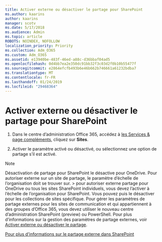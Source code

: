 ```yaml
---
title: Activer externe ou désactiver le partage pour SharePoint
ms.author: kaarins
author: kaarins
manager: scotv
ms.date: 5/17/2018
ms.audience: Admin
ms.topic: article
ROBOTS: NOINDEX, NOFOLLOW
localization_priority: Priority
ms.collection: Adm_O365
ms.custom: Adm_O365
ms.assetid: e13940be-483f-46ed-a88c-d36bbaf04ad5
ms.openlocfilehash: 0d4bb7ea2e350dc91bb32f3c03d2f0b10b55477f
ms.sourcegitcommit: e2864efcfb493b6e46b662b746661a61232bdba7
ms.translationtype: MT
ms.contentlocale: fr-FR
ms.lasthandoff: 01/24/2019
ms.locfileid: "29468364"
---
```

# <a name="turn-external-sharing-on-or-off-for-sharepoint"></a>Activer externe ou désactiver le partage pour SharePoint

1. Dans le centre d’administration Office 365, accédez à [les Services &amp; page compléments](https://portal.office.com/adminportal/home#/Settings/ServicesAndAddIns), cliquez sur **Sites**.
    
2. Activer le paramètre activé ou désactivé, ou sélectionnez une option de partage s’il est activé.
    
> [!NOTE]
> Désactivation de partage pour SharePoint le désactive pour OneDrive. Pour autoriser externe sur un site de partage, le paramètre d’échelle de l’organisation doit se trouver sur. > pour autoriser externe partage pour OneDrive ou tous les sites SharePoint individuels, vous devez l’activer à l’échelle de l’organisation pour SharePoint. Vous pouvez puis le désactiver pour les collections de sites spécifique. Pour gérer les paramètres de partage externes pour les sites de communication et qui appartiennent à des groupes d’Office 365, vous devez utiliser le nouveau centre d’administration SharePoint (preview) ou PowerShell. Pour plus d’informations sur la gestion des paramètres de partage externes, voir [Activer externe ou désactiver le partage](https://go.microsoft.com/fwlink/?linkid=866426). 
  
[Pour plus d’informations sur le partage externe dans SharePoint](https://go.microsoft.com/fwlink/?linkid=734908)
  

